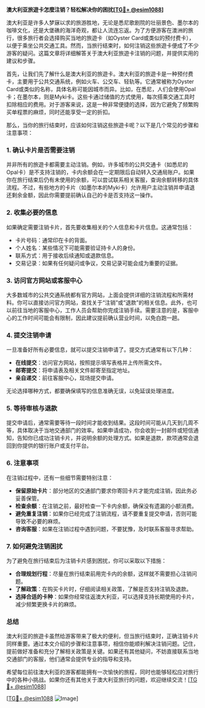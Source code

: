 **澳大利亚旅遊卡怎麼注销？轻松解决你的困扰[[TG💪+ @esim1088](https://t.me/s/esim1088)]**

澳大利亚是许多人梦寐以求的旅游胜地，无论是悉尼歌剧院的壮丽景色、墨尔本的咖啡文化，还是大堡礁的海洋奇观，都让人流连忘返。为了方便游客在澳洲的旅行，很多旅行者会选择购买当地的旅遊卡（如Oyster Card或类似的预付费卡），以便于乘坐公共交通工具。然而，当旅行结束时，如何注销这些旅遊卡便成了不少游客的疑问。这篇文章将详细解答关于澳大利亚旅遊卡注销的问题，并提供实用的建议和步骤。

首先，让我们先了解什么是澳大利亚的旅遊卡。澳大利亚的旅遊卡是一种预付费卡，主要用于公共交通系统，例如火车、公交车、轻轨等。它通常被称为Oyster Card或类似的名称，具体名称可能因城市而异。比如，在悉尼，人们会使用Opal卡；在墨尔本，则是Myki卡。这些卡通过储值的方式使用，每次搭乘交通工具时扣除相应的费用。对于游客来说，这是一种非常便捷的选择，因为它避免了频繁购买单程票的麻烦，同时还能享受一定的折扣。

那么，当你的旅行结束时，应该如何注销这些旅遊卡呢？以下是几个常见的步骤和注意事项：

### **1. 确认卡片是否需要注销**
并非所有的旅遊卡都需要主动注销。例如，许多城市的公共交通卡（如悉尼的Opal卡）是不支持注销的，卡内余额会在一定期限后自动转入交通局账户。如果你在旅行结束后仍有未使用的余额，可以尝试联系相关客服，查询余额转移的具体流程。不过，有些地方的卡片（如墨尔本的Myki卡）允许用户主动注销并申请退还剩余金额，因此你需要提前确认自己的卡是否支持这一操作。

### **2. 收集必要的信息**
如果确定需要注销卡片，首先要收集相关的个人信息和卡片信息。这通常包括：
- 卡片号码：通常印在卡的背面。
- 个人姓名：某些情况下可能需要验证持卡人的身份。
- 联系方式：用于接收后续通知或退款信息。
- 交易记录：如果有任何疑问或争议，交易记录可能会成为重要的证据。

### **3. 访问官方网站或客服中心**
大多数城市的公共交通系统都有官方网站，上面会提供详细的注销流程和所需材料。你可以直接访问官方网站，查找关于“注销”或“退款”的相关信息。此外，也可以前往当地的客服中心，工作人员会帮助你完成注销手续。需要注意的是，客服中心的工作时间可能会有限制，因此建议提前确认营业时间，以免白跑一趟。

### **4. 提交注销申请**
一旦准备好所有必要信息，就可以提交注销申请了。提交方式通常有以下几种：
- **在线提交**：访问官方网站，按照提示填写表格并上传所需文件。
- **邮寄提交**：将申请表及相关文件邮寄至指定地址。
- **亲自递交**：前往客服中心，现场提交申请。

无论选择哪种方式，都要确保填写的信息准确无误，以免延误处理进度。

### **5. 等待审核与退款**
提交申请后，通常需要等待一段时间才能收到结果。这段时间可能从几天到几周不等，具体取决于当地交通部门的效率。如果申请成功，你会收到一封邮件或短信通知，告知你已成功注销卡片，并说明余额的处理方式。如果是退款，款项通常会退回到你提供的银行账户或支付平台。

### **6. 注意事项**
在注销过程中，还有一些细节需要特别注意：
- **保留原始卡片**：部分地区的交通部门要求你寄回卡片才能完成注销，因此务必妥善保管。
- **检查余额**：在注销之前，最好检查一下卡内余额，确保没有遗漏的小额消费。
- **避免重复注销**：如果你已经完成了注销流程，请不要重复提交申请，否则可能导致不必要的麻烦。
- **咨询客服**：如果在注销过程中遇到问题，不要犹豫，及时联系客服寻求帮助。

### **7. 如何避免注销困扰**
为了避免在旅行结束后为注销卡片感到困扰，你可以采取以下措施：
- **合理规划行程**：尽量在旅行结束前用完卡内的余额，这样就不需要担心注销问题。
- **了解政策**：在购买卡片时，仔细阅读相关政策，了解是否支持注销及退款。
- **选择合适的卡种**：如果你经常往返澳大利亚，可以选择支持长期使用的卡片，减少频繁更换卡片的麻烦。

### **总结**
澳大利亚的旅遊卡虽然给游客带来了极大的便利，但当旅行结束时，正确注销卡片同样重要。通过本文介绍的步骤和注意事项，相信你能顺利解决注销问题。记住，提前做好准备和充分了解相关政策是关键。如果还有其他疑问，不妨直接联系当地交通部门的客服，他们通常会提供专业的指导和支持。

希望每位前往澳大利亚的游客都能拥有一次愉快的旅程，同时也能够轻松应对旅行中的各种小挑战。如果你还有其他关于澳大利亚旅行的问题，欢迎继续交流！[[TG💪+ @esim1088](https://t.me/s/esim1088)] 

[[TG💪+ @esim1088](https://t.me/s/esim1088) ![Image](https://i.postimg.cc/4NQfJmqS/Snipaste-2025-05-13-00-14-12.png)]